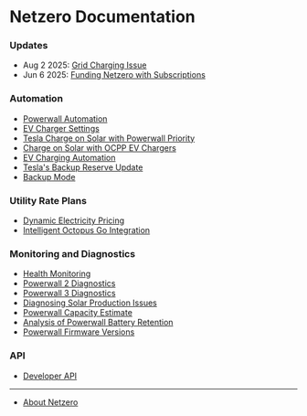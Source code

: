 # Netzero Documentation

### Updates
 - Aug 2 2025: [Grid Charging Issue](https://docs.netzero.energy/docs/tesla/2025-08/GridChargingIssue)
 - Jun 6 2025: [Funding Netzero with Subscriptions](https://www.netzero.energy/docs/subscription)

### Automation

- [Powerwall Automation](https://www.netzero.energy/docs/automation)
- [EV Charger Settings](https://www.netzero.energy/docs/ev_charger_settings)
- [Tesla Charge on Solar with Powerwall Priority](https://www.netzero.energy/docs/charge_on_solar_tesla)
- [Charge on Solar with OCPP EV Chargers](https://www.netzero.energy/docs/charge_on_solar)
- [EV Charging Automation](https://www.netzero.energy/docs/ev_charger_start_stop)
- [Tesla's Backup Reserve Update](https://www.netzero.energy/docs/backup_reserve_update)
- [Backup Mode](https://www.netzero.energy/docs/backup_mode)

### Utility Rate Plans

- [Dynamic Electricity Pricing](https://www.netzero.energy/docs/tariffs)
- [Intelligent Octopus Go Integration](https://www.netzero.energy/docs/intelligent_octopus_go)

### Monitoring and Diagnostics

- [Health Monitoring](https://www.netzero.energy/docs/alerting)
- [Powerwall 2 Diagnostics](https://www.netzero.energy/docs/diagnostics/powerwall2)
- [Powerwall 3 Diagnostics](https://www.netzero.energy/docs/diagnostics/powerwall3)
- [Diagnosing Solar Production Issues](https://www.netzero.energy/docs/diagnostics/solar_production)
- [Powerwall Capacity Estimate](https://www.netzero.energy/docs/capacity_estimate)
- [Analysis of Powerwall Battery Retention](https://www.netzero.energy/content/2025-02/powerwall-analysis)
- [Powerwall Firmware Versions](https://www.netzero.energy/firmware_versions)

### API

- [Developer API](https://www.netzero.energy/docs/api)

---

- [About Netzero](https://www.netzero.energy)
